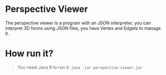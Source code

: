 # Perspective Viewer

The perspective viewer is a program with an JSON interpreter, you can interpret 3D forms
using JSON files, you have Vertex and Edgets to manage it.

# How run it?
> You need Java 8 to run it.
``
java -jar perspective-viewer.jar
``

